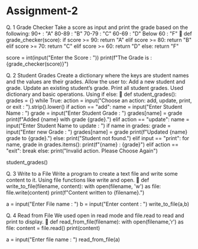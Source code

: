 # Assignment-2
Q. 1 Grade Checker
Take a score as input and print the grade based on the following:
90+ : "A"
80-89 : "B"
70-79 : "C"
60-69 : "D"
Below 60 : "F"

def grade_checker(score):
    if score >= 90:
        return "A"
    elif score >= 80:
        return "B"
    elif score >= 70:
        return "C"
    elif score >= 60:
        return "D"
    else:
        return "F"

score = int(input("Enter the Score : "))
print(f"The Grade is : {grade_checker(score)}")

 

Q. 2 Student Grades
Create a dictionary where the keys are student names and the values are their grades. Allow the user to:
Add a new student and grade.
Update an existing student’s grade.
Print all student grades.
Used dictionary and basic operations. Using if else:

def student_grades():
    grades = {}
    while True:
        action = input("Choose an action: add, update, print, or exit : ").strip().lower()
        if action == "add":
            name = input("Enter Student Name : ")
            grade = input("Enter Student Grade : ")
            grades[name] = grade
            print(f"Added {name} with grade {grade}.")
        elif action == "update":
            name = input("Enter Student Name to update : ")
            if name in grades:
                grade = input("Enter new Grade : ")
                grades[name] = grade
                print(f"Updated {name} grade to {grade}.")
            else:
                print("Student not found.")
        elif input == "print":
            for name, grade in grades.items():
                print(f"{name} : {grade}")
        elif action == "exit":
            break
        else:
            print("Invalid action. Please Choose Again")

student_grades()

 

Q. 3 Write to a File
Write a program to create a text file and write some content to it.
Using file functions like write and open.

def write_to_file(filename, content):
    with open(filename, 'w') as file:
        file.write(content)
    print(f"Content written to {filename}.")

a = input("Enter File name : ")
b = input("Enter content : ")
write_to_file(a,b)

 

Q. 4 Read from File
We used open in read mode and file.read to read and print to display.

def read_from_file(filename):
    with open(filename,'r') as file:
        content = file.read()
    print(content)

a = input("Enter file name : ")
read_from_file(a)

 

